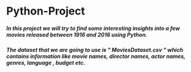 # Python-Project
##### In this project we will try to find some interesting insights into a few movies released between 1916 and 2016 using Python.
##### The dataset that we are going to use is " MoviesDataset.csv " which contains information like movie names, director names, actor names, genres, language , budget etc.
